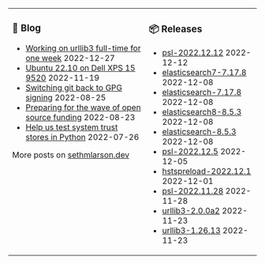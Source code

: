 <table><tr><td valign="top">

### 📰 Blog
<!-- blog starts -->
* [Working on urllib3 full-time for one week](http://sethmlarson.dev/working-on-urllib3-full-time-for-one-week?date=2022-12-27) 2022-12-27
* [Ubuntu 22.10 on Dell XPS 15 9520](http://sethmlarson.dev/ubuntu-22-10-on-dell-xps-15-9520?date=2022-11-19) 2022-11-19
* [Switching git back to GPG signing](http://sethmlarson.dev/switching-git-back-to-gpg-signing?date=2022-08-25) 2022-08-25
* [Preparing for the wave of open source funding](http://sethmlarson.dev/preparing-for-the-wave-of-open-source-funding?date=2022-08-23) 2022-08-23
* [Help us test system trust stores in Python](http://sethmlarson.dev/help-test-system-trust-stores-in-python?date=2022-07-26) 2022-07-26
<!-- blog ends -->
More posts on [sethmlarson.dev](https://sethmlarson.dev)
</td><td valign="top">

### 📦 Releases
<!-- other starts -->
* [psl-2022.12.12](https://pypi.org/project/psl/2022.12.12) 2022-12-12
* [elasticsearch7-7.17.8](https://pypi.org/project/elasticsearch7/7.17.8) 2022-12-08
* [elasticsearch-7.17.8](https://pypi.org/project/elasticsearch/7.17.8) 2022-12-08
* [elasticsearch8-8.5.3](https://pypi.org/project/elasticsearch8/8.5.3) 2022-12-08
* [elasticsearch-8.5.3](https://pypi.org/project/elasticsearch/8.5.3) 2022-12-08
* [psl-2022.12.5](https://pypi.org/project/psl/2022.12.5) 2022-12-05
* [hstspreload-2022.12.1](https://pypi.org/project/hstspreload/2022.12.1) 2022-12-01
* [psl-2022.11.28](https://pypi.org/project/psl/2022.11.28) 2022-11-28
* [urllib3-2.0.0a2](https://pypi.org/project/urllib3/2.0.0a2) 2022-11-23
* [urllib3-1.26.13](https://pypi.org/project/urllib3/1.26.13) 2022-11-23
<!-- other ends -->
</td></tr></table>
